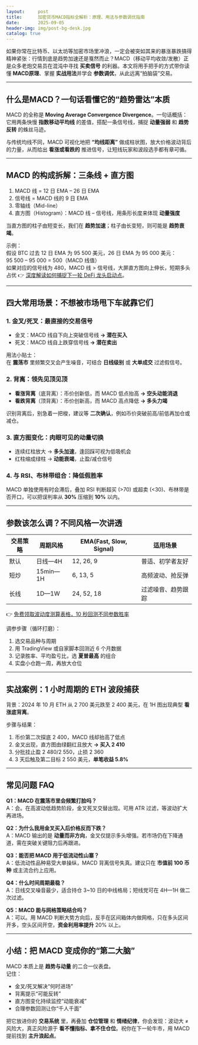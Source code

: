 ```yaml
---
layout:     post
title:      加密货币MACD指标全解析：原理、用法与参数调优指南
date:       2025-09-05
header-img: img/post-bg-desk.jpg
catalog: true
---
```


如果你常在比特币、以太坊等加密市场里冲浪，一定会被突如其来的暴涨暴跌搞得精神紧张：行情到底是趋势加速还是戛然而止？MACD（移动平均收敛/发散）正是众多老炮交易员在混沌中寻找 **买卖信号** 的利器。本文将用手把手的方式带你读懂 **MACD原理**、掌握 **实战用法**并学会 **参数调优**，从此远离“拍脑袋”交易。

---

## 什么是MACD？一句话看懂它的“趋势雷达”本质

MACD 的全称是 **Moving Average Convergence Divergence**。一句话概括：它用两条快慢 **指数移动平均线** 的差值，搭配一条信号线，捕捉 **动量强弱** 和 **趋势反转** 的蛛丝马迹。

与传统均线不同，MACD 可视化地把 **“均线距离”** 做成柱状图，放大价格波动背后的力量，从而给出 **看涨或看跌的** 推进信号，让短线玩家和波段选手都有章可循。

---

## MACD 的构成拆解：三条线 + 直方图

1. MACD 线 = 12 日 EMA – 26 日 EMA  
2. 信号线 = MACD 线的 9 日 EMA  
3. 零轴线（Mid-line）  
4. 直方图（Histogram）：MACD 线 – 信号线，用条形长度来体现 **动量强度**

当直方图的柱子由短变长，我们在 **趋势加速**；柱子由长变短，则可能是 **趋势衰竭**。

示例：  
假设 BTC 过去 12 日 EMA 为 95 500 美元，26 日 EMA 为 95 000 美元：  
95 500 – 95 000 = 500（MACD 线值）  
如果对应的信号线为 480，MACD 线 > 信号线，大屏直方图向上伸长，短期多头占优 👉 [深度解读如何捕捉下一轮 DeFi 龙头启动点](https://okxdog.com/)。

---

## 四大常用场景：不想被市场甩下车就靠它们

### 1. 金叉/死叉：最直接的交易信号

- 金叉：MACD 线自下向上突破信号线 **→ 潜在买入**  
- 死叉：MACD 线自上跌穿信号线 **→ 潜在卖出**

用法小贴士：  
在 **震荡市** 里频繁交叉会产生噪音，可结合 **日线级别** 或 **大单成交** 过滤假信号。

### 2. 背离：领先见顶见顶

- **看涨背离**（底背离）：币价创新低，而 MACD 低点抬高 **→ 空头动能消退**  
- **看跌背离**（顶背离）：币价创新高，而 MACD 高点降低 **→ 多头力竭**

识别背离后，别急着一把梭，建议等 **二次确认**，例如币价突破前高/前低再加仓或减仓。

### 3. 直方图变化：肉眼可见的动量切换

- 连续红柱放大 → **多头加速**，逢回踩可视为低吸机会  
- 红柱缩成绿柱 → **动能衰竭**，止盈/减仓信号

### 4. 与 RSI、布林带组合：降低假胜率

MACD 单独使用有时会滞后，叠加 RSI 判断超买 (>70) 或超卖 (<30)、布林带是否开口，可以把误判率从 **30%** 压缩到 **10%** 以内。

---

## 参数该怎么调？不同风格一次讲透

| 交易策略 | 周期风格 | EMA(Fast, Slow, Signal) | 适用场景 |
|----------|----------|----------------------|----------|
| 默认 | 日线—4H | 12, 26, 9 | 普适、初学者友好 |
| 短炒 | 15min—1H | 6, 13, 5 | 高频波动、抢反弹 |
| 长线 | 1D—1W | 24, 52, 18 | 过滤噪音、趋势跟踪 |

👉 [免费领取波动度测算表格，10 秒回测不同参数胜率](https://okxdog.com/)  

调参步骤（循环打磨）：  
1. 选交易品种与周期  
2. 用 TradingView 或自家脚本回测近 6 个月数据  
3. 记录胜率、平均盈亏比，选 **夏普最高** 的组合  
4. 实盘小仓跑一周，再放大仓位

---

## 实战案例：1 小时周期的 ETH 波段捕获

背景：2024 年 10 月 ETH 从 2 700 美元跌至 2 400 美元，在 1H 图出现典型 **看涨底背离**。

步骤与结果：  
1. 币价第二次探底 2 400，MACD 线却抬高了低点  
2. 金叉出现，直方图由绿翻红且放大 **→ 买入 2 410**  
3. 分批挂止盈 2 480/2 550，止损 2 360  
4. 3 天后触及第二目标 2 550 美元，**单笔收益 5.8%**

---

## 常见问题 FAQ

**Q1：MACD 在震荡市里会频繁打脸吗？**  
A：会。在高波动低趋势阶段，金叉死叉交替出现。可用 ATR 过滤，等波动扩大再进场。

**Q2：为什么我用金叉买入后价格反而下跌？**  
A：MACD 输出的是 **动量而非方向**，金叉仅提示多头增强。若市场仍在下降通道，需在突破关键阻力后再跟进。

**Q3：能否把 MACD 用于低流动性山寨？**  
A：低流动性品种易受大单操纵，MACD 背离信号失真。建议只在 **市值前 100 币种** 或主流合约上应用。

**Q4：什么时间周期最稳？**  
A：日线交叉噪音最少，适合持仓 3~10 日的中线格局；短线党可在 4H—1H 做二次过滤。

**Q5：MACD 能与网格策略结合吗？**  
A：可以。用 MACD 判断大势方向后，反手在区间箱体内做网格，只在多头区间开多，空头区间开空，**资金利用率提升** 20% 以上。

---

## 小结：把 MACD 变成你的“第二大脑”

MACD 本质上是 **趋势与动量** 的二合一仪表盘。  
记住：  
- 金叉/死叉解决“何时进场”  
- 背离提示“可能反转”  
- 直方图变化持续监控“动能衰减”  
- 合理参数回测让你“千人千面”

把它放进你的 **交易系统** 里，再叠加 **仓位管理** 和 **情绪纪律**，你会发现：波动大 ≠ 风险大，真正风险源于 **看不懂指标、拿不住仓位**。祝你在下一轮牛市，用 MACD 提前找到 **主升浪起点**。